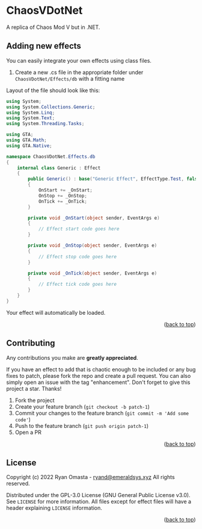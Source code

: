 <a name="readme-top"></a>
<!-- PROJECT INFO -->
# ChaosVDotNet

A replica of Chaos Mod V but in .NET.

<!-- NEW EFFECTS -->
## Adding new effects

You can easily integrate your own effects using class files.

1. Create a new .cs file in the appropriate folder under `ChaosVDotNet/Effects/db` with a fitting name

Layout of the file should look like this:

```cs
using System;
using System.Collections.Generic;
using System.Linq;
using System.Text;
using System.Threading.Tasks;

using GTA;
using GTA.Math;
using GTA.Native;

namespace ChaosVDotNet.Effects.db
{
    internal class Generic : Effect
    {
        public Generic() : base("Generic Effect", EffectType.Test, false, false)
        {
            OnStart += _OnStart;
            OnStop += _OnStop;
            OnTick += _OnTick;
        }

        private void _OnStart(object sender, EventArgs e)
        {
            // Effect start code goes here
        }

        private void _OnStop(object sender, EventArgs e)
        {
            // Effect stop code goes here
        }

        private void _OnTick(object sender, EventArgs e)
        {
            // Effect tick code goes here
        }
    }
}
```

Your effect will automatically be loaded.

<p align="right">(<a href="#readme-top">back to top</a>)</p>

<!-- CONTRIBUTING -->
## Contributing

Any contributions you make are **greatly appreciated**.

If you have an effect to add that is chaotic enough to be included or any bug fixes to patch, please fork the repo and create a pull request. You can also simply open an issue with the tag "enhancement".
Don't forget to give this project a star. Thanks!

1. Fork the project
2. Create your feature branch (`git checkout -b patch-1`)
3. Commit your changes to the feature branch (`git commit -m 'Add some code'`)
4. Push to the feature branch (`git push origin patch-1`)
5. Open a PR

<p align="right">(<a href="#readme-top">back to top</a>)</p>

<!-- LICENSE -->
## License

Copyright (c) 2022 Ryan Omasta - ryand@emeraldsys.xyz
All rights reserved.

Distributed under the GPL-3.0 License (GNU General Public License v3.0). See `LICENSE` for more information. All files except for effect files will have a header explaining `LICENSE` information.

<p align="right">(<a href="#readme-top">back to top</a>)</p>